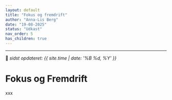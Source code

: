 ```yaml
---
layout: default
title: "Fokus og fremdrift"
author: "Anna-Lis Berg"
date: "19-08-2025"
status: "Udkast" 
nav_order: 5
has_children: true
---
```

---

📆 _sidst opdateret: {{ site.time | date: '%B %d, %Y' }}_

# Fokus og Fremdrift

xxx
